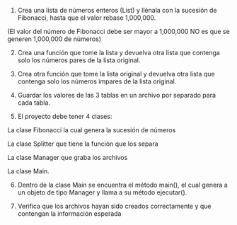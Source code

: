 1. Crea una lista de números enteros (List<Integer>) y llénala con la sucesión de Fibonacci, hasta que el valor rebase 1,000,000.

(El valor del número de Fibonacci debe ser mayor a 1,000,000 NO es que se generen 1,000,000 de números)

2. Crea una función que tome la lista y devuelva otra lista que contenga solo los números pares de la lista original.

3. Crea otra función que tome la lista original y devuelva otra lista que contenga solo los números impares de la lista original.

4. Guardar los valores de las 3 tablas en un archivo por separado para cada tabla.

5. El proyecto debe tener 4 clases:

La clase Fibonacci la cual genera la sucesión de números

La clase Splitter que tiene la función que los separa

La clase Manager que graba los archivos

La clase Main.

6. Dentro de la clase Main se encuentra el método main(), el cual genera a un objeto de tipo Manager y llama a su método ejecutar().

7. Verifica que los archivos hayan sido creados correctamente y que contengan la información esperada
